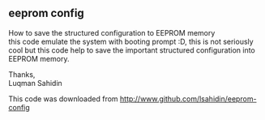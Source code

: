 ## eeprom config
How to save the structured configuration to EEPROM memory<br>
this code emulate the system with booting prompt :D, this is not seriously cool but this code help to save the important 
structured configuration into EEPROM memory.

Thanks,<br>
Luqman Sahidin

This code was downloaded from http://www.github.com/lsahidin/eeprom-config
